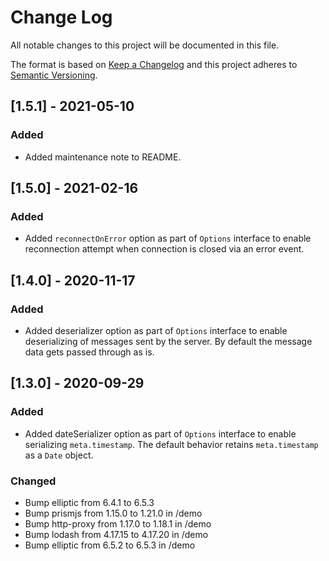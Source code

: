 # Change Log

All notable changes to this project will be documented in this file.

The format is based on [Keep a Changelog](http://keepachangelog.com/)
and this project adheres to [Semantic Versioning](http://semver.org/).

## [1.5.1] - 2021-05-10

### Added

- Added maintenance note to README.

## [1.5.0] - 2021-02-16

### Added

- Added `reconnectOnError` option as part of `Options` interface to enable reconnection attempt when connection is closed via an error event.

## [1.4.0] - 2020-11-17

### Added

- Added deserializer option as part of `Options` interface to enable deserializing of messages sent by the server. By default the message data gets passed through as is.

## [1.3.0] - 2020-09-29

### Added

- Added dateSerializer option as part of `Options` interface to enable serializing `meta.timestamp`. The default behavior retains `meta.timestamp` as a `Date` object.

### Changed

- Bump elliptic from 6.4.1 to 6.5.3
- Bump prismjs from 1.15.0 to 1.21.0 in /demo
- Bump http-proxy from 1.17.0 to 1.18.1 in /demo
- Bump lodash from 4.17.15 to 4.17.20 in /demo
- Bump elliptic from 6.5.2 to 6.5.3 in /demo
